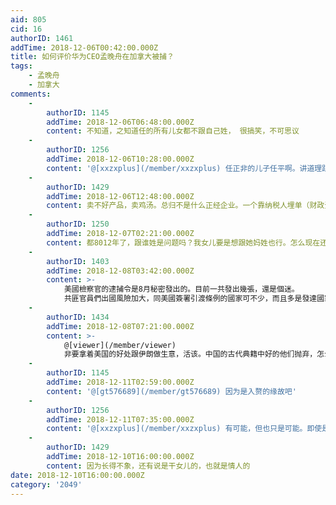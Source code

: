 ```yaml
---
aid: 805
cid: 16
authorID: 1461
addTime: 2018-12-06T00:42:00.000Z
title: 如何评价华为CEO孟晚舟在加拿大被捕？
tags:
    - 孟晚舟
    - 加拿大
comments:
    -
        authorID: 1145
        addTime: 2018-12-06T06:48:00.000Z
        content: 不知道，之知道任的所有儿女都不跟自己姓， 很搞笑，不可思议
    -
        authorID: 1256
        addTime: 2018-12-06T10:28:00.000Z
        content: '@[xxzxplus](/member/xxzxplus) 任正非的儿子任平啊。讲道理跟谁姓不是什么问题，毕竟习仲勋的女儿也都不姓习。'
    -
        authorID: 1429
        addTime: 2018-12-06T12:48:00.000Z
        content: 卖不好产品，卖鸡汤。总归不是什么正经企业。一个靠纳税人埋单（财政资金购买）的无耻企业。
    -
        authorID: 1250
        addTime: 2018-12-07T02:21:00.000Z
        content: 都8012年了，跟谁姓是问题吗？我女儿要是想跟她妈姓也行。怎么现在还有人抱着传宗接代的想法
    -
        authorID: 1403
        addTime: 2018-12-08T03:42:00.000Z
        content: >-
            美國檢察官的逮捕令是8月秘密發出的。目前一共發出幾張，還是個迷。
            共匪官員們出國風險加大，同美國簽署引渡條例的國家可不少，而且多是發達國家。
    -
        authorID: 1434
        addTime: 2018-12-08T07:21:00.000Z
        content: >-
            @[viewer](/member/viewer)
            非要拿着美国的好处跟伊朗做生意，活该。中国的古代典籍中好的他们抛弃，怎么违法怎么来，还觉自己做的没人知道。
    -
        authorID: 1145
        addTime: 2018-12-11T02:59:00.000Z
        content: '@[gt576689](/member/gt576689) 因为是入赘的缘故吧'
    -
        authorID: 1256
        addTime: 2018-12-11T07:35:00.000Z
        content: '@[xxzxplus](/member/xxzxplus) 有可能，但也只是可能。即使是也不重要'
    -
        authorID: 1429
        addTime: 2018-12-10T16:00:00.000Z
        content: 因为长得不象，还有说是干女儿的，也就是情人的
date: 2018-12-10T16:00:00.000Z
category: '2049'
---
```



